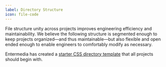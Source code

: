 ```yaml
---
label: Directory Structure
icon: file-code
---
```


File structure unity across projects improves engineering efficiency and maintainability. We believe the following structure is segmented enough to keep projects organized—and thus maintainable—but also flexible and open ended enough to enable engineers to comfortably modify as necessary.

Entermedia has created a [starter CSS directory template](https://github.com/Entermedia-LLC/scss) that all projects should begin with.

